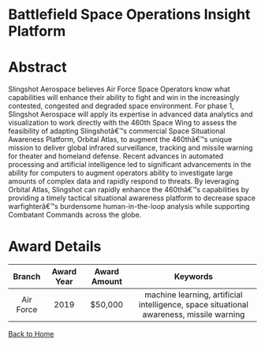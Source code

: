 
Battlefield Space Operations Insight Platform
=============================================

# Abstract


Slingshot Aerospace believes Air Force Space Operators know what capabilities will enhance their ability to fight and win in the increasingly contested, congested and degraded space environment. For phase 1, Slingshot Aerospace will apply its expertise in advanced data analytics and visualization to work directly with the 460th Space Wing to assess the feasibility of adapting Slingshotâ€™s commercial Space Situational Awareness Platform, Orbital Atlas, to augment the 460thâ€™s unique mission to deliver global infrared surveillance, tracking and missile warning for theater and homeland defense. Recent advances in automated processing and artificial intelligence led to significant advancements in the ability for computers to augment operators ability to investigate large amounts of complex data and rapidly respond to threats. By leveraging Orbital Atlas, Slingshot can rapidly enhance the 460thâ€™s capabilities by providing a timely tactical situational awareness platform to decrease space warfighterâ€™s burdensome human-in-the-loop analysis while supporting Combatant Commands across the globe.  

# Award Details

|Branch|Award Year|Award Amount|Keywords|
| :---: | :---: | :---: | :---: |
|Air Force|2019|$50,000|machine learning, artificial intelligence, space situational awareness, missile warning|
  
  


[Back to Home](https://github.com/chrischow/dod_sbir_awards/Reports/DJ/#1537)